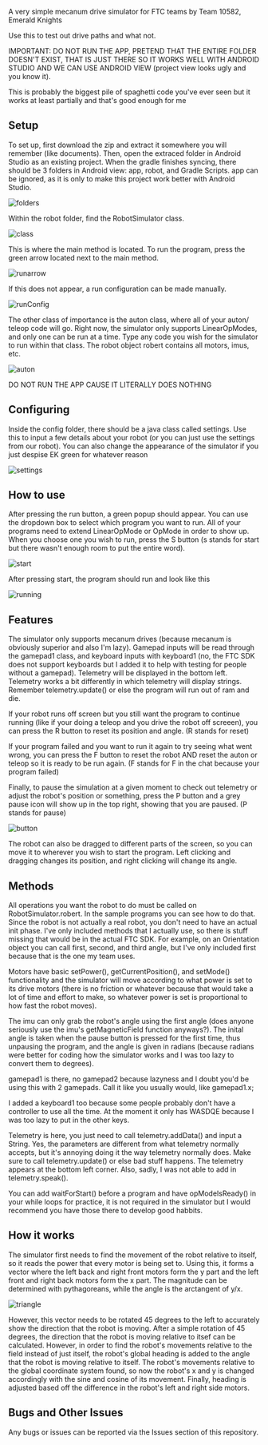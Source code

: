 A very simple mecanum drive simulator for FTC teams by Team 10582, Emerald Knights

Use this to test out drive paths and what not.

IMPORTANT: DO NOT RUN THE APP, PRETEND THAT THE ENTIRE FOLDER DOESN'T EXIST, THAT IS JUST THERE SO IT WORKS WELL WITH ANDROID STUDIO AND WE CAN USE ANDROID VIEW (project view looks ugly and you know it).

This is probably the biggest pile of spaghetti code you've ever seen but it works at least partially and that's good enough for me

**Setup**
---
To set up, first download the zip and extract it somewhere you will remember (like documents). Then, open the extraced folder in Android Studio as an existing project. When the gradle finishes syncing, there should be 3 folders in Android view: app, robot, and Gradle Scripts. app can be ignored, as it is only to make this project work better with Android Studio. 

![folders](/pics/folders.png)

Within the robot folder, find the RobotSimulator class.

![class](/pics/RobotSimulator.png)

This is where the main method is located. To run the program, press the green arrow located next to the main method.

![runarrow](/pics/runArrow.png)

If this does not appear, a run configuration can be made manually.

![runConfig](/pics/runConfig.png)

The other class of importance is the auton class, where all of your auton/ teleop code will go. Right now, the simulator only supports LinearOpModes, and only one can be run at a time. Type any code you wish for the simulator to run within that class. The robot object robert contains all motors, imus, etc.

![auton](/pics/auton.png)

DO NOT RUN THE APP CAUSE IT LITERALLY DOES NOTHING

**Configuring**
---
Inside the config folder, there should be a java class called settings. Use this to input a few details about your robot (or you can just use the settings from our robot). You can also change the appearance of the simulator if you just despise EK green for whatever reason

![settings](/pics/settings.png)

**How to use**
---
After pressing the run button, a green popup should appear. You can use the dropdown box to select which program you want to run. All of your programs need to extend LinearOpMode or OpMode in order to show up. When you choose one you wish to run, press the S button (s stands for start but there wasn't enough room to put the entire word).

![start](/pics/startScreen.png)

After pressing start, the program should run and look like this

![running](/pics/programRunning.png)

**Features**
---
The simulator only supports mecanum drives (because mecanum is obviously superior and also I'm lazy). Gamepad inputs will be read through the gamepad1 class, and keyboard inputs with keyboard1 (no, the FTC SDK does not support keyboards but I added it to help with testing for people without a gamepad). Telemetry will be displayed in the bottom left. Telemetry works a bit differently in which telemetry will display strings. Remember telemetry.update() or else the program will run out of ram and die. 

If your robot runs off screen but you still want the program to continue running (like if your doing a teleop and you drive the robot off screeen), you can press the R button to reset its position and angle. (R stands for reset)

If your program failed and you want to run it again to try seeing what went wrong, you can press the F button to reset the robot AND reset the auton or teleop so it is ready to be run again. (F stands for F in the chat because your program failed)

Finally, to pause the simulation at a given moment to check out telemetry or adjust the robot's position or something, press the P button and a grey pause icon will show up in the top right, showing that you are paused. (P stands for pause)

![button](/pics/buttons.png)

The robot can also be dragged to different parts of the screen, so you can move it to wherever you wish to start the program. Left clicking and dragging changes its position, and right clicking will change its angle.

**Methods**
---
All operations you want the robot to do must be called on RobotSimulator.robert. In the sample programs you can see how to do that. Since the robot is not actually a real robot, you don't need to have an actual init phase. I've only included methods that I actually use, so there is stuff missing that would be in the actual FTC SDK. For example, on an Orientation object you can call first, second, and third angle, but I've only included first because that is the one my team uses. 

Motors have basic setPower(), getCurrentPosition(), and setMode() functionality and the simulator will move according to what power is set to its drive motors (there is no friction or whatever because that would take a lot of time and effort to make, so whatever power is set is proportional to how fast the robot moves).

The imu can only grab the robot's angle using the first angle (does anyone seriously use the imu's getMagneticField function anyways?). The inital angle is taken when the pause button is pressed for the first time, thus unpausing the program, and the angle is given in radians (because radians were better for coding how the simulator works and I was too lazy to convert them to degrees).

gamepad1 is there, no gamepad2 because lazyness and I doubt you'd be using this with 2 gamepads. Call it like you usually would, like gamepad1.x;

I added a keyboard1 too because some people probably don't have a controller to use all the time. At the moment it only has WASDQE because I was too lazy to put in the other keys.

Telemetry is here, you just need to call telemetry.addData() and input a String. Yes, the parameters are different from what telemetry normally accepts, but it's annoying doing it the way telemetry normally does. Make sure to call telemetry.update() or else bad stuff happens. The telemetry appears at the bottom left corner. Also, sadly, I was not able to add in telemetry.speak().

You can add waitForStart() before a program and have opModeIsReady() in your while loops for practice, it is not required in the simulator but I would recommend you have those there to develop good habbits.


**How it works**
---
The simulator first needs to find the movement of the robot relative to itself, so it reads the power that every motor is being set to. Using this, it forms a vector where the left back and right front motors form the y part and the left front and right back motors form the x part. The magnitude can be determined with pythagoreans, while the angle is the arctangent of y/x.

![triangle](/pics/triangle.png)

However, this vector needs to be rotated 45 degrees to the left to accurately show the direction that the robot is moving. After a simple rotation of 45 degrees, the direction that the robot is moving relative to itsef can be calculated. However, in order to find the robot's movements relative to the field instead of just itself, the robot's global heading is added to the angle that the robot is moving relative to itself. The robot's movements relative to the global coordinate system found, so now the robot's x and y is changed accordingly with the sine and cosine of its movement. Finally, heading is adjusted based off the difference in the robot's left and right side motors.

**Bugs and Other Issues**
---
Any bugs or issues can be reported via the Issues section of this repository.
